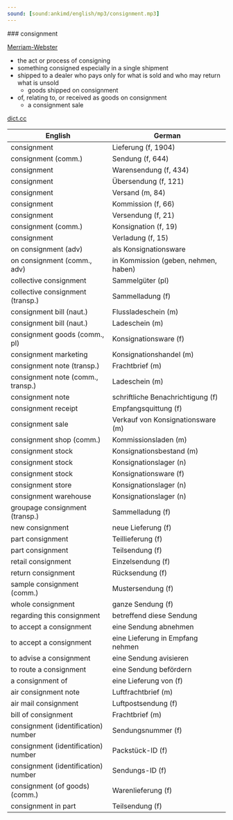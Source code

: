 ```yaml
---
sound: [sound:ankimd/english/mp3/consignment.mp3]
---
```


\### consignment

[Merriam-Webster](https://www.merriam-webster.com/dictionary/consignment)

- the act or process of consigning
- something consigned especially in a single shipment
- shipped to a dealer who pays only for what is sold and who may return what is unsold
    - goods shipped on consignment
- of, relating to, or received as goods on consignment
    - a consignment sale

[dict.cc](https://www.dict.cc/consignment)

| English        | German       |
| -------------- | ------------ |
| consignment | Lieferung (f, 1904) |
| consignment (comm.) | Sendung (f, 644) |
| consignment | Warensendung (f, 434) |
| consignment | Übersendung (f, 121) |
| consignment | Versand (m, 84) |
| consignment | Kommission (f, 66) |
| consignment | Versendung (f, 21) |
| consignment (comm.) | Konsignation (f, 19) |
| consignment | Verladung (f, 15) |
| on consignment (adv) | als Konsignationsware |
| on consignment (comm., adv) | in Kommission (geben, nehmen, haben) |
| collective consignment | Sammelgüter (pl) |
| collective consignment (transp.) | Sammelladung (f) |
| consignment bill (naut.) | Flussladeschein (m) |
| consignment bill (naut.) | Ladeschein (m) |
| consignment goods (comm., pl) | Konsignationsware (f) |
| consignment marketing | Konsignationshandel (m) |
| consignment note (transp.) | Frachtbrief (m) |
| consignment note (comm., transp.) | Ladeschein (m) |
| consignment note | schriftliche Benachrichtigung (f) |
| consignment receipt | Empfangsquittung (f) |
| consignment sale | Verkauf von Konsignationsware (m) |
| consignment shop (comm.) | Kommissionsladen (m) |
| consignment stock | Konsignationsbestand (m) |
| consignment stock | Konsignationslager (n) |
| consignment stock | Konsignationsware (f) |
| consignment store | Konsignationslager (n) |
| consignment warehouse | Konsignationslager (n) |
| groupage consignment (transp.) | Sammelladung (f) |
| new consignment | neue Lieferung (f) |
| part consignment | Teillieferung (f) |
| part consignment | Teilsendung (f) |
| retail consignment | Einzelsendung (f) |
| return consignment | Rücksendung (f) |
| sample consignment (comm.) | Mustersendung (f) |
| whole consignment | ganze Sendung (f) |
| regarding this consignment | betreffend diese Sendung |
| to accept a consignment | eine Sendung abnehmen |
| to accept a consignment | eine Lieferung in Empfang nehmen |
| to advise a consignment | eine Sendung avisieren |
| to route a consignment | eine Sendung befördern |
| a consignment of | eine Lieferung von (f) |
| air consignment note | Luftfrachtbrief (m) |
| air mail consignment | Luftpostsendung (f) |
| bill of consignment | Frachtbrief (m) |
| consignment (identification) number | Sendungsnummer (f) |
| consignment (identification) number | Packstück-ID (f) |
| consignment (identification) number | Sendungs-ID (f) |
| consignment (of goods) (comm.) | Warenlieferung (f) |
| consignment in part | Teilsendung (f) |

